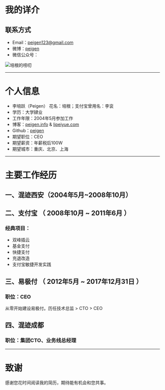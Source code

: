 # 我的详介

## 联系方式

* Email：[peigen123@gmail.com](mailto:peigen123@gmail.com)
* 微博：[peigen](http://weibo.com/peigen)
* 微信公众号：

![培根的唠叨](http://pic.yupoo.com/peigen123_v/G1YWMERV/medium.jpg)

---

# 个人信息

 * 李培跃（Peigen） 花名：培根；支付宝曾用名：李衮
 * 学历：大学肄业
 * 工作年限：2004年5月参加工作
 * 博客：[peigen.info](http://peigen.info) & [lipeiyue.com](http://peigen.info)
 * Github：[peigen](http://github.com/peigen)
 * 期望职位：CEO
 * 期望薪资：年薪税后100W
 * 期望城市：重庆、北京、上海

---

# 主要工作经历

## 一、混迹西安（2004年5月~2008年10月）

## 二、支付宝 （ 2008年10月 ~ 2011年6月 ）

### 经典项目：
* 双峰插云
* 基金支付
* 快捷支付
* 充退改造
* 支付宝敏捷开发实践

## 三、易极付 （ 2012年5月 ~ 2017年12月31日 ）

### 职位：CEO
从零开始建设易极付。历任技术总监 > CTO > CEO

## 四、混迹成都

### 职位：集团CTO、业务线总经理





---

# 致谢
感谢您花时间阅读我的简历，期待能有机会和您共事。
